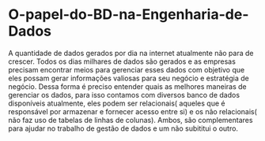 # O-papel-do-BD-na-Engenharia-de-Dados
A quantidade de dados gerados por dia na internet atualmente não para de crescer. Todos os dias milhares de dados são gerados e as empresas precisam encontrar meios para gerenciar esses dados com objetivo que eles possam gerar informações valiosas para seu negócio e estratégia de negócio. Dessa forma é preciso entender quais as melhores maneiras de gerenciar os dados, para isso contamos com diversos banco de dados disponíveis atualmente, eles podem ser relacionais( aqueles que é responsável por armazenar e fornecer acesso entre si) e os não relacionais( não faz uso de tabelas de linhas de colunas). Ambos, são complementares para ajudar no trabalho de gestão de dados e um não subititui o outro. 
